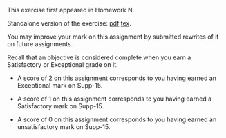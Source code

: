 This exercise first appeared in Homework N.

Standalone version of the exercise: [pdf](Supp-15.pdf) [tex](Supp-15.tex).

You may improve your mark on this assignment by submitted rewrites of it on future assignments.

Recall that an objective is considered complete when you earn a Satisfactory or Exceptional grade on it.

* A score of 2 on this assignment corresponds to you having earned an Exceptional mark on Supp-15.

* A score of 1 on this assignment corresponds to you having earned a Satisfactory mark on Supp-15.

* A score of 0 on this assignment corresponds to you having earned an unsatisfactory mark on Supp-15.